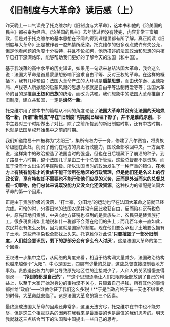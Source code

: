 # 《旧制度与大革命》读后感（上）

昨天晚上一口气读完了托克维尔的《旧制度与大革命》，这本书和他的《论美国的民主》都被奉为经典。《论美国的民主》去年读过但没有读完，内容非常丰富细致，但是对于托克维尔的基本思想在不同的得到课程里都有所了解。真正阅读《旧制度与大革命》还是被作者一腔热情所感染，托克维尔的很多观点或许有失公允，但是他看问题的角度十分独特，并且不论如何，他所描述的法国政治和思想的内核早已打下深深烙印，能够帮助我们更好的了解今天的法国（和中国）。

基于我浅薄的高中水平的历史知识，如果用一句话来总结法国大革命，我会这么说：法国大革命是首启蒙思想影响下追求自由平等、反对王权的革命。在这样的概括下，我有几种预设：法国大革命产生的大环境是**启蒙思想**，而由伏尔泰、孟德斯鸠、卢梭等人所掀起的启蒙风潮的思想内核就是自由平等法制博爱等等；法国大革命的目的是推翻**王权和贵族**的统治，而改为共和。我们想象中的法国大革命推翻了旧制度，建立共和国，一定是**焕然一新**。

托克维尔用了整本书的篇幅从不同的角度论证了**法国大革命并没有让法国的天地焕然一新，所谓“新制度”早在“旧制度”时期就已经埋下影子，并不是谁的原创**。书中主要对三个时期做出了对比，除了之前所提到的新旧制度时期，还有中古时期，也就是法国皇权开始集中之前的时期。

我们知道路易十四被称为“太阳王”，集所有权力于一身，修建了凡尔赛宫，将贵族阶级圈在此处，削弱了他们在地方的真正行政能力，国政全部收回中央。一方面来说，这样集中的政治塑造了法国当时的强盛，但也在日后埋藏下了崩溃的种子。到了路易十六时期，整个法国几乎是由三十个总督所管理，这些总督都不是贵族，而属于没有什么出生的平民阶级。所以法国当时的政治发生了一种严重的错位，**在地方上有钱有能有才的贵族不能干涉所在地区的行政管理，但是他们还是名义上的行政长官，享有特权却不需要也不能行使他们应尽的义务，反而是外派而来的总督总揽一切事物，他们总体来说既没能力又没文化还没资源**。这种权力的错配是法国大革命的第一个因素。

正是由于贵族阶级的没落，“打土豪，分田地”的运动也早在法国大革命之前就已经完成。可怜的时，分得田地的法国农民并没有因此收获自由，反而陷在沉苛税负中。原先田地归贵族，中央向地方征税也征到的是贵族头上，农民只是替贵族打工，很多税负诸如土地税和什一税都不会落在他们的头上；而几百年来一直如此，农民并没有怎么反抗，因为这就是国家的制度。现在他们要么承租了土地要么拥有了土地，这些苛捐杂税全部找上头来。托克维尔对此说“**只要摧毁了一部分旧制度，人们就会意识到，剩下的那部分会有多么令人讨厌**”。这是法国大革命的第二个因素。

王权进一步集中之后，从网络的角度来看，相当于结构洞大量减少，法国政治结构也越来越像个“太阳”，中心是国王，四周有少量的总督，这些总督直接控制着地方事务。贵族退出权力的舞台导致原先地区性的连接减少了，人和人的关系慢慢变得淡漠——“**挣到的都是自己的**”，**这个思想逐渐让人们把眼界全部放到了自己的利益上，以至于大家开始对身边的事物漠不关心，只顾着自己挣钱，所有其他的事情都推给“政府”——谁教你征了我们这么多税！**于是当政府终于有一天也不堪重负的时候，大革命就来临了。这是法国大革命的第三个因素。

最终造成法国大革命的因素还非常多，这里无法穷尽，托克维尔在书中也不能穷尽，但是这三个相互联系的因素在我看来是最重要的也是最值的我们思考的。明天我就就这三点结合当下的法国和中国提出一些自己的思考。